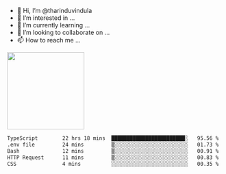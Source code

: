 - 👋 Hi, I’m @tharinduvindula
- 👀 I’m interested in ...
- 🌱 I’m currently learning ...
- 💞️ I’m looking to collaborate on ...
- 📫 How to reach me ...

<!---
tharinduvindula/tharinduvindula is a ✨ special ✨ repository because its `README.md` (this file) appears on your GitHub profile.
You can click the Preview link to take a look at your changes.
--->

<img height="180em" src="https://github-readme-stats.vercel.app/api?username=tharinduvindula&show_icons=true&hide_border=false&&count_private=true&include_all_commits=true" />


<!--START_SECTION:waka-->

```txt
TypeScript        22 hrs 18 mins  ████████████████████████░   95.56 %
.env file         24 mins         ▒░░░░░░░░░░░░░░░░░░░░░░░░   01.73 %
Bash              12 mins         ▒░░░░░░░░░░░░░░░░░░░░░░░░   00.91 %
HTTP Request      11 mins         ▒░░░░░░░░░░░░░░░░░░░░░░░░   00.83 %
CSS               4 mins          ░░░░░░░░░░░░░░░░░░░░░░░░░   00.35 %
```

<!--END_SECTION:waka-->
